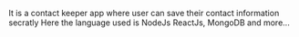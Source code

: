 It is a contact keeper app where user can save their contact information secratly
Here the language used is NodeJs ReactJs, MongoDB and more...